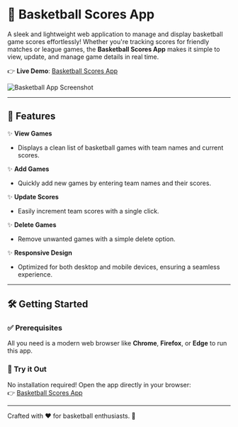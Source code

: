 # 🏀 Basketball Scores App  

A sleek and lightweight web application to manage and display basketball game scores effortlessly! Whether you're tracking scores for friendly matches or league games, the **Basketball Scores App** makes it simple to view, update, and manage game details in real time.  

👉 **Live Demo**: [Basketball Scores App](https://basketball-scores-app.netlify.app/)  

![Basketball App Screenshot](https://github.com/user-attachments/assets/0ad2bf5d-34f9-4b88-b2fc-8e171ca38c34)

---

## 🚀 Features  

✨ **View Games**  
- Displays a clean list of basketball games with team names and current scores.  

✨ **Add Games**  
- Quickly add new games by entering team names and their scores.  

✨ **Update Scores**  
- Easily increment team scores with a single click.  

✨ **Delete Games**  
- Remove unwanted games with a simple delete option.  

✨ **Responsive Design**  
- Optimized for both desktop and mobile devices, ensuring a seamless experience.  

---

## 🛠 Getting Started  

### ✅ Prerequisites  
All you need is a modern web browser like **Chrome**, **Firefox**, or **Edge** to run this app.  

### 🌟 Try it Out  
No installation required! Open the app directly in your browser:  
👉 [Basketball Scores App](https://basketball-scores-app.netlify.app/)  

---

Crafted with ❤️ for basketball enthusiasts. 🏀  
